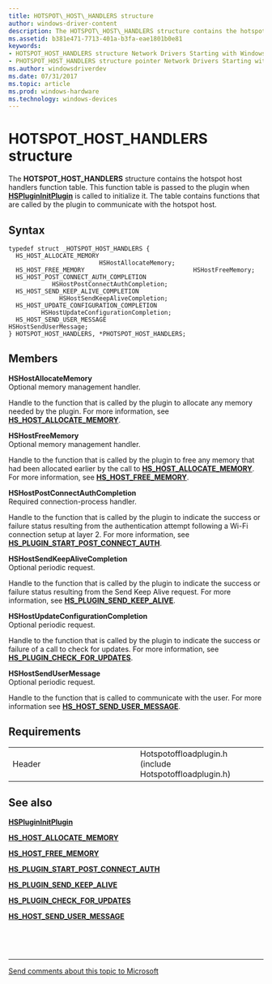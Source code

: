 ```yaml
---
title: HOTSPOT\_HOST\_HANDLERS structure
author: windows-driver-content
description: The HOTSPOT\_HOST\_HANDLERS structure contains the hotspot host handlers function table.
ms.assetid: b381e471-7713-401a-b3fa-eae1801b0e81
keywords: 
- HOTSPOT_HOST_HANDLERS structure Network Drivers Starting with Windows Vista
- PHOTSPOT_HOST_HANDLERS structure pointer Network Drivers Starting with Windows Vista
ms.author: windowsdriverdev
ms.date: 07/31/2017 
ms.topic: article
ms.prod: windows-hardware
ms.technology: windows-devices
---
```


# HOTSPOT\_HOST\_HANDLERS structure


The **HOTSPOT\_HOST\_HANDLERS** structure contains the hotspot host handlers function table. This function table is passed to the plugin when [**HSPluginInitPlugin**](hsplugininitplugin.md) is called to initialize it. The table contains functions that are called by the plugin to communicate with the hotspot host.

Syntax
------

```ManagedCPlusPlus
typedef struct _HOTSPOT_HOST_HANDLERS {
  HS_HOST_ALLOCATE_MEMORY                          HSHostAllocateMemory;
  HS_HOST_FREE_MEMORY                              HSHostFreeMemory;
  HS_HOST_POST_CONNECT_AUTH_COMPLETION             HSHostPostConnectAuthCompletion;
  HS_HOST_SEND_KEEP_ALIVE_COMPLETION               HSHostSendKeepAliveCompletion;
  HS_HOST_UPDATE_CONFIGURATION_COMPLETION          HSHostUpdateConfigurationCompletion;
  HS_HOST_SEND_USER_MESSAGE                        HSHostSendUserMessage;
} HOTSPOT_HOST_HANDLERS, *PHOTSPOT_HOST_HANDLERS;
```

Members
-------

**HSHostAllocateMemory**  
Optional memory management handler.

Handle to the function that is called by the plugin to allocate any memory needed by the plugin. For more information, see [**HS\_HOST\_ALLOCATE\_MEMORY**](hs-host-allocate-memory.md).

**HSHostFreeMemory**  
Optional memory management handler.

Handle to the function that is called by the plugin to free any memory that had been allocated earlier by the call to [**HS\_HOST\_ALLOCATE\_MEMORY**](hs-host-allocate-memory.md). For more information, see [**HS\_HOST\_FREE\_MEMORY**](hs-host-free-memory.md).

**HSHostPostConnectAuthCompletion**  
Required connection-process handler.

Handle to the function that is called by the plugin to indicate the success or failure status resulting from the authentication attempt following a Wi-Fi connection setup at layer 2. For more information, see [**HS\_PLUGIN\_START\_POST\_CONNECT\_AUTH**](hs-plugin-start-post-connect-auth.md).

**HSHostSendKeepAliveCompletion**  
Optional periodic request.

Handle to the function that is called by the plugin to indicate the success or failure status resulting from the Send Keep Alive request. For more information, see [**HS\_PLUGIN\_SEND\_KEEP\_ALIVE**](hs-plugin-send-keep-alive.md).

**HSHostUpdateConfigurationCompletion**  
Optional periodic request.

Handle to the function that is called by the plugin to indicate the success or failure of a call to check for updates. For more information, see [**HS\_PLUGIN\_CHECK\_FOR\_UPDATES**](hs-plugin-check-for-updates.md).

**HSHostSendUserMessage**  
Optional periodic request.

Handle to the function that is called to communicate with the user. For more information see [**HS\_HOST\_SEND\_USER\_MESSAGE**](hs-host-send-user-message.md).

Requirements
------------

<table>
<colgroup>
<col width="50%" />
<col width="50%" />
</colgroup>
<tbody>
<tr class="odd">
<td><p>Header</p></td>
<td>Hotspotoffloadplugin.h (include Hotspotoffloadplugin.h)</td>
</tr>
</tbody>
</table>

## See also


[**HSPluginInitPlugin**](hsplugininitplugin.md)

[**HS\_HOST\_ALLOCATE\_MEMORY**](hs-host-allocate-memory.md)

[**HS\_HOST\_FREE\_MEMORY**](hs-host-free-memory.md)

[**HS\_PLUGIN\_START\_POST\_CONNECT\_AUTH**](hs-plugin-start-post-connect-auth.md)

[**HS\_PLUGIN\_SEND\_KEEP\_ALIVE**](hs-plugin-send-keep-alive.md)

[**HS\_PLUGIN\_CHECK\_FOR\_UPDATES**](hs-plugin-check-for-updates.md)

[**HS\_HOST\_SEND\_USER\_MESSAGE**](hs-host-send-user-message.md)

 

 


--------------------
[Send comments about this topic to Microsoft](mailto:wsddocfb@microsoft.com?subject=Documentation%20feedback%20%5Bnetvista\netvista%5D:%20HOTSPOT_HOST_HANDLERS%20structure%20%20RELEASE:%20%287/31/2017%29&body=%0A%0APRIVACY%20STATEMENT%0A%0AWe%20use%20your%20feedback%20to%20improve%20the%20documentation.%20We%20don't%20use%20your%20email%20address%20for%20any%20other%20purpose,%20and%20we'll%20remove%20your%20email%20address%20from%20our%20system%20after%20the%20issue%20that%20you're%20reporting%20is%20fixed.%20While%20we're%20working%20to%20fix%20this%20issue,%20we%20might%20send%20you%20an%20email%20message%20to%20ask%20for%20more%20info.%20Later,%20we%20might%20also%20send%20you%20an%20email%20message%20to%20let%20you%20know%20that%20we've%20addressed%20your%20feedback.%0A%0AFor%20more%20info%20about%20Microsoft's%20privacy%20policy,%20see%20http://privacy.microsoft.com/default.aspx. "Send comments about this topic to Microsoft")


